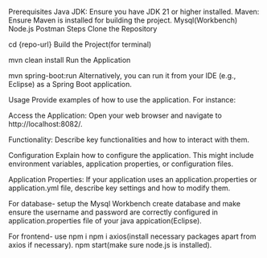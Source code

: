 Prerequisites
Java JDK: Ensure you have JDK 21 or higher installed.
Maven: Ensure Maven is installed for building the project.
Mysql(Workbench)
Node.js
Postman
Steps
Clone the Repository


cd {repo-url}
Build the Project(for terminal)

mvn clean install
Run the Application

mvn spring-boot:run
Alternatively, you can run it from your IDE (e.g., Eclipse) as a Spring Boot application.

Usage
Provide examples of how to use the application. For instance:

Access the Application: Open your web browser and navigate to http://localhost:8082/.

Functionality: Describe key functionalities and how to interact with them.

Configuration
Explain how to configure the application. This might include environment variables, application properties, or configuration files.

Application Properties: If your application uses an application.properties or application.yml file, describe key settings and how to modify them.

For database-
setup the Mysql Workbench
create database and make ensure the username and password are correctly configured in application.properties file of your java appication(Eclipse).

For frontend-
use npm i
npm i axios(install necessary packages apart from axios if necessary).
npm start(make sure node.js is installed).
